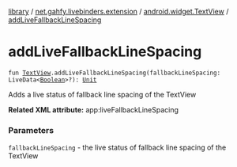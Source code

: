 [library](../../index.md) / [net.gahfy.livebinders.extension](../index.md) / [android.widget.TextView](index.md) / [addLiveFallbackLineSpacing](./add-live-fallback-line-spacing.md)

# addLiveFallbackLineSpacing

`fun `[`TextView`](https://developer.android.com/reference/android/widget/TextView.html)`.addLiveFallbackLineSpacing(fallbackLineSpacing: LiveData<`[`Boolean`](https://kotlinlang.org/api/latest/jvm/stdlib/kotlin/-boolean/index.html)`>?): `[`Unit`](https://kotlinlang.org/api/latest/jvm/stdlib/kotlin/-unit/index.html)

Adds a live status of fallback line spacing of the TextView

**Related XML attribute:** app:liveFallbackLineSpacing

### Parameters

`fallbackLineSpacing` - the live status of fallback line spacing of the TextView